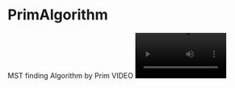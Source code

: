 # PrimAlgorithm
MST finding Algorithm by Prim
VIDEO
<video src='https://youtu.be/kamMlnzL5Z0' width=180/>
